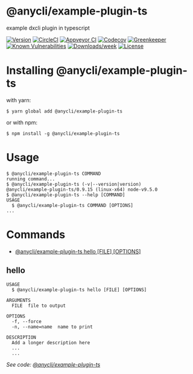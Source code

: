 @anycli/example-plugin-ts
=========================

example dxcli plugin in typescript

[![Version](https://img.shields.io/npm/v/@anycli/example-plugin-ts.svg)](https://npmjs.org/package/@anycli/example-plugin-ts)
[![CircleCI](https://circleci.com/gh/anycli/example-plugin-ts/tree/master.svg?style=svg)](https://circleci.com/gh/anycli/example-plugin-ts/tree/master)
[![Appveyor CI](https://ci.appveyor.com/api/projects/status/github/anycli/example-plugin-ts?branch=master&svg=true)](https://ci.appveyor.com/project/heroku/example-plugin-ts/branch/master)
[![Codecov](https://codecov.io/gh/anycli/example-plugin-ts/branch/master/graph/badge.svg)](https://codecov.io/gh/anycli/example-plugin-ts)
[![Greenkeeper](https://badges.greenkeeper.io/anycli/example-plugin-ts.svg)](https://greenkeeper.io/)
[![Known Vulnerabilities](https://snyk.io/test/npm/@anycli/example-plugin-ts/badge.svg)](https://snyk.io/test/npm/@anycli/example-plugin-ts)
[![Downloads/week](https://img.shields.io/npm/dw/@anycli/example-plugin-ts.svg)](https://npmjs.org/package/@anycli/example-plugin-ts)
[![License](https://img.shields.io/npm/l/@anycli/example-plugin-ts.svg)](https://github.com/anycli/example-plugin-ts/blob/master/package.json)

<!-- install -->
# Installing @anycli/example-plugin-ts

with yarn:
```
$ yarn global add @anycli/example-plugin-ts
```

or with npm:
```
$ npm install -g @anycli/example-plugin-ts
```
<!-- installstop -->
<!-- usage -->
# Usage

```sh-session
$ @anycli/example-plugin-ts COMMAND
running command...
$ @anycli/example-plugin-ts (-v|--version|version)
@anycli/example-plugin-ts/0.9.15 (linux-x64) node-v9.5.0
$ @anycli/example-plugin-ts --help [COMMAND]
USAGE
  $ @anycli/example-plugin-ts COMMAND [OPTIONS]
...
```
<!-- usagestop -->
<!-- commands -->
# Commands

* [@anycli/example-plugin-ts hello [FILE] [OPTIONS]](#hello)
## hello

```
USAGE
  $ @anycli/example-plugin-ts hello [FILE] [OPTIONS]

ARGUMENTS
  FILE  file to output

OPTIONS
  -f, --force
  -n, --name=name  name to print

DESCRIPTION
  Add a longer description here
  ...
  ...
```

_See code: [@anycli/example-plugin-ts](https://github.com/anycli/example-plugin-ts/blob/v0.9.15/src/commands/hello.ts)_
<!-- commandsstop -->
